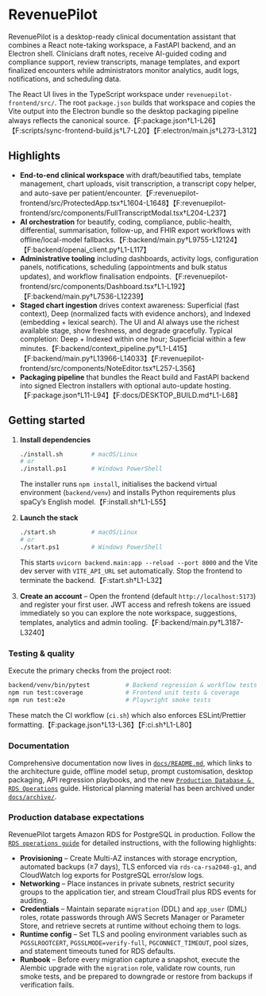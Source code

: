 # RevenuePilot

RevenuePilot is a desktop-ready clinical documentation assistant that
combines a React note-taking workspace, a FastAPI backend, and an
Electron shell. Clinicians draft notes, receive AI-guided coding and
compliance support, review transcripts, manage templates, and export
finalized encounters while administrators monitor analytics, audit logs,
notifications, and scheduling data.

The React UI lives in the TypeScript workspace under
`revenuepilot-frontend/src/`. The root `package.json` builds that
workspace and copies the Vite output into the Electron bundle so the
desktop packaging pipeline always reflects the canonical source.【F:package.json†L1-L26】【F:scripts/sync-frontend-build.js†L7-L20】【F:electron/main.js†L273-L312】

## Highlights

- **End-to-end clinical workspace** with draft/beautified tabs, template
  management, chart uploads, visit transcription, a transcript copy
  helper, and auto-save per patient/encounter.【F:revenuepilot-frontend/src/ProtectedApp.tsx†L1604-L1648】【F:revenuepilot-frontend/src/components/FullTranscriptModal.tsx†L204-L237】
- **AI orchestration** for beautify, coding, compliance, public-health,
  differential, summarisation, follow-up, and FHIR export workflows with
  offline/local-model fallbacks.【F:backend/main.py†L9755-L12124】【F:backend/openai_client.py†L1-L117】
- **Administrative tooling** including dashboards, activity logs,
  configuration panels, notifications, scheduling (appointments and
  bulk status updates), and workflow finalisation
  endpoints.【F:revenuepilot-frontend/src/components/Dashboard.tsx†L1-L192】【F:backend/main.py†L7536-L12239】
- **Staged chart ingestion** drives context awareness: Superficial (fast context), Deep (normalized facts with evidence anchors), and Indexed (embedding + lexical search). The UI and AI always use the richest available stage, show freshness, and degrade gracefully. Typical completion: Deep + Indexed within one hour; Superficial within a few minutes.【F:backend/context_pipeline.py†L1-L415】【F:backend/main.py†L13966-L14033】【F:revenuepilot-frontend/src/components/NoteEditor.tsx†L257-L356】
- **Packaging pipeline** that bundles the React build and FastAPI backend
  into signed Electron installers with optional auto-update hosting.【F:package.json†L11-L94】【F:docs/DESKTOP_BUILD.md†L1-L68】

## Getting started

1. **Install dependencies**
   ```bash
   ./install.sh        # macOS/Linux
   # or
   ./install.ps1       # Windows PowerShell
   ```
   The installer runs `npm install`, initialises the backend virtual
   environment (`backend/venv`) and installs Python requirements plus
   spaCy’s English model.【F:install.sh†L1-L55】

2. **Launch the stack**
   ```bash
   ./start.sh          # macOS/Linux
   # or
   ./start.ps1         # Windows PowerShell
   ```
   This starts `uvicorn backend.main:app --reload --port 8000` and the
   Vite dev server with `VITE_API_URL` set automatically. Stop the
   frontend to terminate the backend.【F:start.sh†L1-L32】

3. **Create an account** – Open the frontend (default
   `http://localhost:5173`) and register your first user. JWT access and
   refresh tokens are issued immediately so you can explore the note
   workspace, suggestions, templates, analytics and admin tooling.【F:backend/main.py†L3187-L3240】

### Testing & quality

Execute the primary checks from the project root:

```bash
backend/venv/bin/pytest          # Backend regression & workflow tests
npm run test:coverage            # Frontend unit tests & coverage
npm run test:e2e                 # Playwright smoke tests
```

These match the CI workflow (`ci.sh`) which also enforces ESLint/Prettier
formatting.【F:package.json†L13-L36】【F:ci.sh†L1-L80】

### Documentation

Comprehensive documentation now lives in [`docs/README.md`](docs/README.md),
which links to the architecture guide, offline model setup, prompt
customisation, desktop packaging, API regression playbooks, and the new
[`Production Database & RDS Operations`](docs/RDS_OPERATIONS.md) guide.
Historical planning material has been archived under
[`docs/archive/`](docs/archive).

### Production database expectations

RevenuePilot targets Amazon RDS for PostgreSQL in production. Follow the
[`RDS operations guide`](docs/RDS_OPERATIONS.md) for detailed instructions,
with the following highlights:

- **Provisioning** – Create Multi-AZ instances with storage encryption,
  automated backups (≥7 days), TLS enforced via `rds-ca-rsa2048-g1`, and
  CloudWatch log exports for PostgreSQL error/slow logs.
- **Networking** – Place instances in private subnets, restrict security
  groups to the application tier, and stream CloudTrail plus RDS events for
  auditing.
- **Credentials** – Maintain separate `migration` (DDL) and `app_user`
  (DML) roles, rotate passwords through AWS Secrets Manager or Parameter
  Store, and retrieve secrets at runtime without echoing them to logs.
- **Runtime config** – Set TLS and pooling environment variables such as
  `PGSSLROOTCERT`, `PGSSLMODE=verify-full`, `PGCONNECT_TIMEOUT`, pool sizes,
  and statement timeouts tuned for RDS defaults.
- **Runbook** – Before every migration capture a snapshot, execute the
  Alembic upgrade with the `migration` role, validate row counts, run smoke
  tests, and be prepared to downgrade or restore from backups if
  verification fails.
